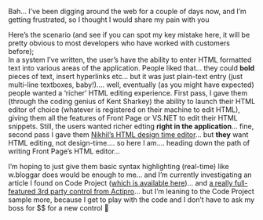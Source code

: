 Bah&#8230; I&#8217;ve been digging around the web for a couple of days now, and I&#8217;m getting frustrated, so I thought I would share my pain with you

Here&#8217;s the scenario (and see if you can spot my key mistake here, it will be pretty obvious to most developers who have worked with customers before);  
In a system I&#8217;ve written, the user&#8217;s have the ability to enter HTML formatted text into various areas of the application. People liked that&#8230; they could **bold** pieces of text, insert hyperlinks etc&#8230; but it was just plain-text entry (just multi-line textboxes, baby!)&#8230;. well, eventually (as you might have expected) people wanted a &#8216;richer&#8217; HTML editing experience. First pass, I gave them (through the coding genius of Kent Sharkey) the ability to launch their HTML editor of choice (whatever is registered on their machine to edit HTML), giving them all the features of Front Page or VS.NET to edit their HTML snippets. Still, the users wanted richer edting **right in the application**&#8230; fine, second pass I gave them <a href="http://www.nikhilk.net/Entry.aspx?id=11" target="_blank" class="broken_link">Nikhil&#8217;s HTML design time editor</a>&#8230; but **they** want HTML editing, not design-time&#8230;. so here I am&#8230;. heading down the path of writing Front Page&#8217;s HTML editor&#8230; 

I&#8217;m hoping to just give them basic syntax highlighting (real-time) like w.bloggar does would be enough to me&#8230; and I&#8217;m currently investigating an article I found on Code Project (<a href="http://www.codeproject.com/vb/net/RTBClass.asp" target="_blank" class="broken_link">which is available here</a>)&#8230; and <a href="http://www.actiprosoftware.com/Products/DotNet/SyntaxEditor/Default.aspx" target="_blank">a really full-featured 3rd party control from Actipro</a>&#8230; but I&#8217;m leaning to the Code Project sample more, because I get to play with the code and I don&#8217;t have to ask my boss for $$ for a new control 🙂